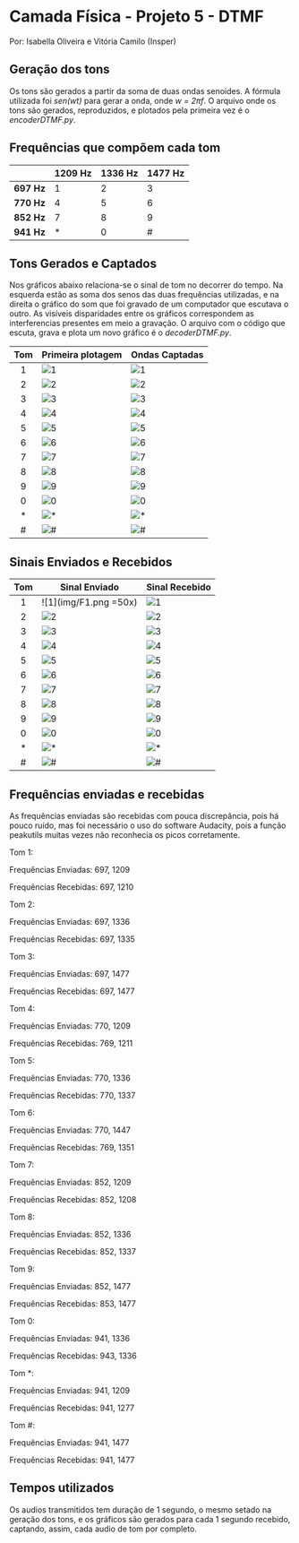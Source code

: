 ﻿# Camada Física -  Projeto 5 - DTMF
Por: Isabella Oliveira e Vitória Camilo (Insper)


## Geração dos tons
Os tons são gerados a partir da soma de duas ondas senoides. A fórmula utilizada foi *sen(wt)* para gerar a onda, onde *w = 2πf*. O arquivo onde os tons são gerados, reproduzidos, e plotados pela primeira vez é o *encoderDTMF.py*.


## Frequências que compõem cada tom 
|             |1209 Hz  |1336 Hz  |1477 Hz  |
|:-----------:|---------|---------|---------|
|**697 Hz**   |1        |2        |3        |
|**770 Hz**   |4        |5        |6        |
|**852 Hz**   |7        |8        |9        |
|**941 Hz**   |*        |0        |#        |


## Tons Gerados e Captados

Nos gráficos abaixo relaciona-se o sinal de tom no decorrer do tempo. Na esquerda estão as soma dos senos das duas frequências utilizadas, e na direita o gráfico do som que foi gravado de um computador que escutava o outro. As visíveis disparidades entre os gráficos correspondem as interferencias presentes em meio a gravação. O arquivo com o código que escuta, grava e plota um novo gráfico é o *decoderDTMF.py*.

| Tom | Primeira plotagem                  |Ondas Captadas               |
|:-----:|-------------------------|----------------------|
|1      | ![1](img/1p.png)        |![1](img/1.png)       |
|2      | ![2](img/2p.png)        |![2](img/2.png)       |
|3      | ![3](img/3p.png)        |![3](img/3.png)       |
|4      | ![4](img/4p.png)        |![4](img/4.png)       |
|5      | ![5](img/5p.png)        |![5](img/5.png)       |
|6      | ![6](img/6p.png)        |![6](img/6.png)       |
|7      | ![7](img/7p.png)        |![7](img/7.png)       |
|8      | ![8](img/8p.png)        |![8](img/8.png)       |
|9      | ![9](img/9p.png)        |![9](img/9.png)       | 
|0      | ![0](img/0p.png)        |![0](img/0.png)       |
|*      | ![*](img/astp.png)  |![*](img/ast.png)    |
|#      | ![#](img/hashp.png)     |![#](img/hash.png) |

## Sinais Enviados e Recebidos

| Tom   | Sinal Enviado       |Sinal Recebido         |
|:-----:|-------------------------|----------------------|
|1      | ![1](img/F1.png =50x)        |![1](img/T1.png)      |
|2      | ![2](img/F2.png)        |![2](img/T2.png)      |
|3      | ![3](img/F3.png)        |![3](img/T3.png)      |
|4      | ![4](img/F4.png)        |![4](img/T4.png)      |
|5      | ![5](img/F5.png)        |![5](img/T5.png)      |
|6      | ![6](img/F6.png)        |![6](img/T6.png)      |
|7      | ![7](img/F7.png)        |![7](img/T7.png)      |
|8      | ![8](img/F8.png)        |![8](img/T8.png)      |
|9      | ![9](img/F9.png)        |![9](img/T9.png)      | 
|0      | ![0](img/F0.png)        |![0](img/t0.png)      |
|*      | ![*](img/Fast.png)  |![*](img/Tast.png)   |
|#      | ![#](img/Fhash.png)     |![#](img/Thash.png)|


## Frequências enviadas e recebidas
As frequências enviadas são recebidas com pouca discrepância, pois há pouco ruído, mas foi necessário o uso do software Audacity, pois a função peakutils muitas vezes não reconhecia os picos corretamente.

Tom 1: 

Frequências Enviadas: 697, 1209 

Frequências Recebidas: 697, 1210 

Tom 2: 

Frequências Enviadas: 697, 1336

Frequências Recebidas: 697, 1335

Tom 3: 

Frequências Enviadas: 697, 1477

Frequências Recebidas: 697, 1477

Tom 4: 

Frequências Enviadas: 770, 1209 

Frequências Recebidas: 769, 1211 

Tom 5: 

Frequências Enviadas: 770, 1336

Frequências Recebidas: 770, 1337 

Tom 6: 

Frequências Enviadas: 770, 1447

Frequências Recebidas: 769, 1351 

Tom 7: 

Frequências Enviadas: 852, 1209 

Frequências Recebidas: 852, 1208

Tom 8: 

Frequências Enviadas: 852, 1336 

Frequências Recebidas: 852, 1337 

Tom 9: 

Frequências Enviadas: 852, 1477 

Frequências Recebidas: 853, 1477 

Tom 0: 

Frequências Enviadas: 941, 1336 

Frequências Recebidas: 943, 1336 

Tom *: 

Frequências Enviadas: 941, 1209 

Frequências Recebidas: 941, 1277 

Tom #: 

Frequências Enviadas: 941, 1477 

Frequências Recebidas: 941, 1477

## Tempos utilizados
Os audios transmitidos tem duração de 1 segundo, o mesmo setado na geração dos tons, e os gráficos são gerados para cada 1 segundo recebido, captando, assim, cada audio de tom por completo.
